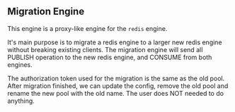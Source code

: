 ## Migration Engine
This engine is a proxy-like engine for the `redis` engine.

It's main purpose is to migrate a redis engine to a larger new redis engine without
breaking existing clients. The migration engine will send all PUBLISH operation to
the new redis engine, and CONSUME from both engines.

The authorization token used for the migration is the same as the old pool. After
migration finished, we can update the config, remove the old pool and rename the new
pool with the old name. The user does NOT needed to do anything.
